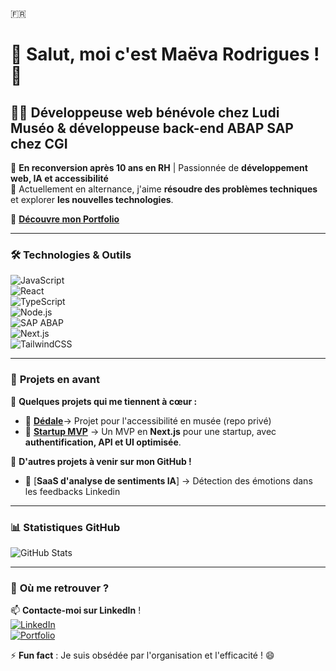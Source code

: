 🇫🇷
# 👋 Salut, moi c'est Maëva Rodrigues ! 🚀  

## 👩‍💻 Développeuse web bénévole chez Ludi Muséo & développeuse back-end ABAP SAP chez CGI  

🌱 **En reconversion après 10 ans en RH** | Passionnée de **développement web, IA et accessibilité**  
🎯 Actuellement en alternance, j'aime **résoudre des problèmes techniques** et explorer **les nouvelles technologies**.  

🔗 **[Découvre mon Portfolio](https://www.portf0l.io/maeva-rodrigues)**  

---

### 🛠️ **Technologies & Outils**  
![JavaScript](https://img.shields.io/badge/-JavaScript-F7DF1E?style=flat&logo=javascript&logoColor=black)  
![React](https://img.shields.io/badge/-React-61DAFB?style=flat&logo=react&logoColor=black)  
![TypeScript](https://img.shields.io/badge/-TypeScript-3178C6?style=flat&logo=typescript&logoColor=white)  
![Node.js](https://img.shields.io/badge/-Node.js-339933?style=flat&logo=node.js&logoColor=white)  
![SAP ABAP](https://img.shields.io/badge/-SAP%20ABAP-009999?style=flat&logo=sap&logoColor=white)  
![Next.js](https://img.shields.io/badge/-Next.js-000000?style=flat&logo=next.js&logoColor=white)  
![TailwindCSS](https://img.shields.io/badge/-TailwindCSS-06B6D4?style=flat&logo=tailwindcss&logoColor=white)  

---

### 🚀 **Projets en avant**

🌟 **Quelques projets qui me tiennent à cœur :**  

- 🎨 [**Dédale**](https://github.com/ludimuseo)→ Projet pour l'accessibilité en musée (repo privé)
- 🚀 [**Startup MVP**](https://github.com/Maeva-RODRIGUES/startup-MVP) → Un MVP en **Next.js** pour une startup, avec **authentification, API et UI optimisée**.  

📌 **D'autres projets à venir sur mon GitHub !**

- 🤖 [**SaaS d'analyse de sentiments IA**] → Détection des émotions dans les feedbacks Linkedin
  
---

### 📊 **Statistiques GitHub**

![GitHub Stats](https://github-readme-stats.vercel.app/api?username=Maeva-RODRIGUES&show_icons=true&theme=radical)  

---

### 🎯 **Où me retrouver ?**

📫 **Contacte-moi sur LinkedIn** !  
[![LinkedIn](https://img.shields.io/badge/-LinkedIn-0077B5?style=flat&logo=linkedin&logoColor=white)](https://www.linkedin.com/in/maeva-rodrigues-backend-dev/)  
[![Portfolio](https://img.shields.io/badge/-Portfolio-FF5722?style=flat)](https://www.portf0l.io/maeva-rodrigues)  
 

⚡ **Fun fact** : Je suis obsédée par l'organisation et l'efficacité ! 😄  



